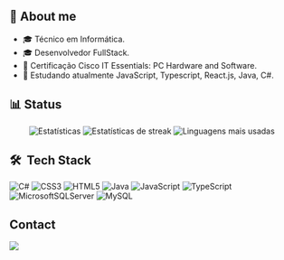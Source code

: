 ## 👋 About me

- 🎓 Técnico em Informática.
- 🎓 Desenvolvedor FullStack.
- 📃 Certificação Cisco IT Essentials: PC Hardware and Software.
- 🔭 Estudando atualmente JavaScript, Typescript, React.js, Java, C#. <br>

## 📊 Status

<div align="center">
  <img src="https://github-readme-stats.vercel.app/api?username=felipeoliveir44&theme=tokyonight&hide_border=true&include_all_commits=true&count_private=true" alt="Estatísticas" />
  <img src="https://github-readme-streak-stats.herokuapp.com/?user=felipeoliveir44&theme=tokyonight&hide_border=true" alt="Estatísticas de streak" />
  <img src="https://github-readme-stats.vercel.app/api/top-langs/?username=felipeoliveir44&theme=tokyonight&hide_border=true&include_all_commits=true&count_private=true&layout=compact" alt="Linguagens mais usadas"  />
</div>

## 🛠 &nbsp;Tech Stack
 
<div>
 
 ![C#](https://img.shields.io/badge/c%23-%23239120.svg?style=for-the-badge&logo=c-sharp&logoColor=white) ![CSS3](https://img.shields.io/badge/css3-%231572B6.svg?style=for-the-badge&logo=css3&logoColor=white) ![HTML5](https://img.shields.io/badge/html5-%23E34F26.svg?style=for-the-badge&logo=html5&logoColor=white) ![Java](https://img.shields.io/badge/java-%23ED8B00.svg?style=for-the-badge&logo=java&logoColor=white) ![JavaScript](https://img.shields.io/badge/javascript-%23323330.svg?style=for-the-badge&logo=javascript&logoColor=%23F7DF1E) ![TypeScript](https://img.shields.io/badge/typescript-%23007ACC.svg?style=for-the-badge&logo=typescript&logoColor=white) ![MicrosoftSQLServer](https://img.shields.io/badge/Microsoft%20SQL%20Sever-CC2927?style=for-the-badge&logo=microsoft%20sql%20server&logoColor=white) ![MySQL](https://img.shields.io/badge/mysql-%2300f.svg?style=for-the-badge&logo=mysql&logoColor=white)

</div>

## Contact
<a href="https://www.linkedin.com/in/luiz-felipe-da-silva-oliveira/" target="_blank"><img src="https://img.shields.io/badge/LinkedIn-0077B5?style=for-the-badge&logo=linkedin&logoColor=white" target="_blank"></a>




